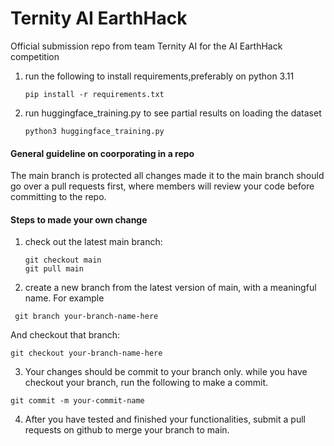 # Ternity AI EarthHack
Official submission repo from team Ternity AI for the AI EarthHack competition

1. run the following to install requirements,preferably on python 3.11

   ``` pip install -r requirements.txt ```

2. run huggingface_training.py to see partial results on loading the dataset

   ``` python3 huggingface_training.py ```

#### General guideline on coorporating in a repo
The main branch is protected all changes made it to the
main branch should go over a pull requests first, where members
will review your code before committing to the repo.

#### Steps to made your own change
1. check out the latest main branch:
   ``` 
   git checkout main
   git pull main
   ```
2. create a new branch from the latest version
of main, with a meaningful name. For example

``` git branch your-branch-name-here```

And checkout that branch:

``` git checkout your-branch-name-here ```

3. Your changes should be commit to your branch only.
while you have checkout your branch, run the following to make a commit.

``` git commit -m your-commit-name ```

4. After you have tested and finished your functionalities,
submit a pull requests on github to merge your branch to main.

